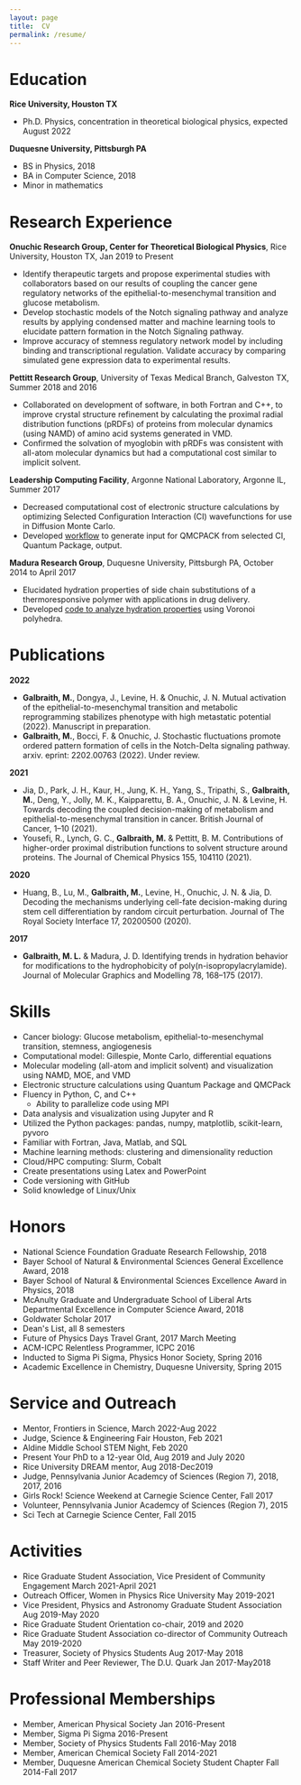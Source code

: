```yaml
---
layout: page
title:  CV
permalink: /resume/
---
```



Education
=========
**Rice University, Houston TX**
- Ph.D. Physics, concentration in theoretical biological physics, expected August 2022


**Duquesne University, Pittsburgh PA**
- BS in Physics, 2018
- BA in Computer Science, 2018
- Minor in mathematics

Research Experience
===================
**Onuchic Research Group, Center for Theoretical Biological Physics**, Rice University, Houston TX, Jan 2019 to Present
- Identify therapeutic targets and propose experimental studies with collaborators based on our results of coupling the cancer gene regulatory networks of the epithelial-to-mesenchymal transition and glucose metabolism. 
- Develop stochastic models of the Notch signaling pathway and analyze results by applying condensed matter and machine learning tools to elucidate pattern formation in the Notch Signaling pathway.
- Improve accuracy of stemness regulatory network model by including binding and transcriptional regulation. Validate accuracy by comparing simulated gene expression data to experimental results.

**Pettitt Research Group**, University of Texas Medical Branch, Galveston TX, Summer 2018 and 2016
- Collaborated on development of software, in both Fortran and C++, to improve crystal structure refinement by calculating the proximal radial distribution functions (pRDFs) of proteins from molecular dynamics (using NAMD) of amino acid systems generated in VMD.
- Confirmed the solvation of myoglobin with pRDFs was consistent with all-atom molecular dynamics but had a computational cost similar to implicit solvent.

**Leadership Computing Facility**, Argonne National Laboratory, Argonne IL, Summer 2017
- Decreased computational cost of electronic structure calculations by optimizing Selected Configuration Interaction (CI) wavefunctions for use in Diffusion Monte Carlo. 
- Developed <a href="https://github.com/madgal/qmcpack_input_generator">workflow</a> to generate input for QMCPACK from selected CI, Quantum Package, output.

**Madura Research Group**, Duquesne University, Pittsburgh PA, October 2014 to April 2017
- Elucidated hydration properties of side chain substitutions of a thermoresponsive polymer with applications in drug delivery.
- Developed <a href="https://github.com/madgal/VoronoiAnalysis">code to analyze hydration properties</a> using Voronoi polyhedra. 
    
Publications
============
**2022**
- **Galbraith, M.**, Dongya, J., Levine, H. & Onuchic, J. N. Mutual activation of the epithelial-to-mesenchymal transition and metabolic reprogramming stabilizes phenotype with high metastatic potential (2022). Manuscript in preparation.
- **Galbraith, M.**, Bocci, F. & Onuchic, J. Stochastic fluctuations promote ordered pattern formation of cells in the Notch-Delta signaling pathway. arxiv. eprint: 2202.00763 (2022). Under review.

**2021**
- Jia, D., Park, J. H., Kaur, H., Jung, K. H., Yang, S., Tripathi, S., **Galbraith, M.**, Deng, Y., Jolly, M. K., Kaipparettu, B. A., Onuchic, J. N. & Levine, H. Towards decoding the coupled decision-making of metabolism and epithelial-to-mesenchymal transition in cancer. British Journal of Cancer, 1–10 (2021).
- Yousefi, R., Lynch, G. C., **Galbraith, M.** & Pettitt, B. M. Contributions of higher-order proximal distribution functions to solvent structure around proteins. The Journal of Chemical Physics 155, 104110 (2021).

**2020**
- Huang, B., Lu, M., **Galbraith, M.**, Levine, H., Onuchic, J. N. & Jia, D. Decoding the mechanisms underlying cell-fate decision-making during stem cell differentiation by random circuit perturbation. Journal of The Royal Society Interface 17, 20200500 (2020).

**2017**
- **Galbraith, M. L.** & Madura, J. D. Identifying trends in hydration behavior for modifications to the hydrophobicity of poly(n-isopropylacrylamide). Journal of Molecular Graphics and Modelling 78, 168–175 (2017).

Skills
======

-   Cancer biology: Glucose metabolism, epithelial-to-mesenchymal
    transition, stemness, angiogenesis
-   Computational model: Gillespie, Monte Carlo, differential equations
-   Molecular modeling (all-atom and implicit solvent) and visualization using NAMD, MOE, and VMD
-   Electronic structure calculations using Quantum Package and QMCPack
-   Fluency in Python, C, and C++
    -   Ability to parallelize code using MPI
-   Data analysis and visualization using Jupyter and R
-   Utilized the Python packages: pandas, numpy, matplotlib, scikit-learn, pyvoro
-   Familiar with Fortran, Java, Matlab, and SQL
-   Machine learning methods: clustering and dimensionality reduction
-   Cloud/HPC computing: Slurm, Cobalt
-   Create presentations using Latex and PowerPoint
-   Code versioning with GitHub
-   Solid knowledge of Linux/Unix

Honors
======

-   National Science Foundation Graduate Research Fellowship, 2018
-   Bayer School of Natural & Environmental Sciences General Excellence
    Award, 2018
-   Bayer School of Natural & Environmental Sciences Excellence Award in
    Physics, 2018
-   McAnulty Graduate and Undergraduate School of Liberal Arts
    Departmental Excellence in Computer Science Award, 2018
-   Goldwater Scholar 2017
-   Dean's List, all 8 semesters
-   Future of Physics Days Travel Grant, 2017 March Meeting
-   ACM-ICPC Relentless Programmer, ICPC 2016
-   Inducted to Sigma Pi Sigma, Physics Honor Society, Spring 2016
-   Academic Excellence in Chemistry, Duquesne University, Spring 2015

Service and Outreach
====================

-   Mentor, Frontiers in Science, March 2022-Aug 2022
-   Judge, Science & Engineering Fair Houston, Feb 2021
-   Aldine Middle School STEM Night, Feb 2020
-   Present Your PhD to a 12-year Old, Aug 2019 and July 2020
-   Rice University DREAM mentor, Aug 2018-Dec2019
-   Judge, Pennsylvania Junior Academcy of Sciences (Region 7), 2018, 2017, 2016
-   Girls Rock! Science Weekend at Carnegie Science Center, Fall 2017
-   Volunteer, Pennsylvania Junior Academcy of Sciences (Region 7), 2015
-   Sci Tech at Carnegie Science Center, Fall 2015

Activities
==========

-   Rice Graduate Student Association, Vice President of Community Engagement March 2021-April 2021
-   Outreach Officer, Women in Physics Rice University May 2019-2021
-   Vice President, Physics and Astronomy Graduate Student Association Aug 2019-May 2020
-   Rice Graduate Student Orientation co-chair, 2019 and 2020
-   Rice Graduate Student Association co-director of Community Outreach May 2019-2020
-   Treasurer, Society of Physics Students Aug 2017-May 2018
-   Staff Writer and Peer Reviewer, The D.U. Quark Jan 2017-May2018

Professional Memberships
========================

-   Member, American Physical Society Jan 2016-Present
-   Member, Sigma Pi Sigma 2016-Present
-   Member, Society of Physics Students Fall 2016-May 2018
-   Member, American Chemical Society Fall 2014-2021
-   Member, Duquesne American Chemical Society Student Chapter Fall 2014-Fall 2017
